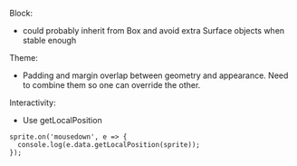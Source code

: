 Block:

- could probably inherit from Box and avoid extra Surface objects when stable enough

Theme:

- Padding and margin overlap between geometry and appearance. Need to combine them so one can override the other.

Interactivity:

- Use getLocalPosition

```
sprite.on('mousedown', e => {
  console.log(e.data.getLocalPosition(sprite));
});
```
